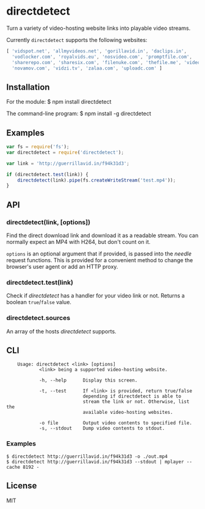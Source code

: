 # directdetect
Turn a variety of video-hosting website links into playable video streams.

Currently `directdetect` supports the following websites:
```javascript
[ 'vidspot.net', 'allmyvideos.net', 'gorillavid.in', 'daclips.in',
  'vodlocker.com', 'royalvids.eu', 'nosvideo.com', 'promptfile.com',
  'sharerepo.com', 'sharesix.com', 'filenuke.com', 'thefile.me', 'videoweed.es',
  'novamov.com', 'vidzi.tv', 'zalaa.com', 'uploadc.com' ]
```

## Installation
For the module:
    $ npm install directdetect

The command-line program:
    $ npm install -g directdetect

## Examples
```javascript
var fs = require('fs');
var directdetect = require('directdetect');

var link = 'http://guerrillavid.in/f94k31d3';

if (directdetect.test(link)) {
    directdetect(link).pipe(fs.createWriteStream('test.mp4'));
}
```

## API
### directdetect(link, [options])
Find the direct download link and download it as a readable stream. You can
normally expect an MP4 with H264, but don't count on it.

`options` is an optional argument that if provided, is passed into the *needle*
request functions. This is provided for a convenient method to change the
browser's user agent or add an HTTP proxy.

### directdetect.test(link)
Check if *directdetect* has a handler for your video link or not. Returns a
boolean `true`/`false` value.

### directdetect.sources
An array of the hosts *directdetect* supports.

## CLI
```
    Usage: directdetect <link> [options]
            <link> being a supported video-hosting website.

            -h, --help      Display this screen.

            -t, --test      If <link> is provided, return true/false
                            depending if directdetect is able to
                            stream the link or not. Otherwise, list the
                            available video-hosting websites.

            -o file         Output video contents to specified file.
            -s, --stdout    Dump video contents to stdout.
```

### Examples
    $ directdetect http://guerrillavid.in/f94k31d3 -o ./out.mp4
    $ directdetect http://guerrillavid.in/f94k31d3 --stdout | mplayer --cache 8192 -

## License
MIT
